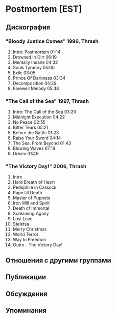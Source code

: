 # Postmortem [EST]



## Дискография

### "Bloody Justice Comes" 1996, Thrash

1. Intro: Postmortem 01:14  
2. Drowned In Dirt 06:19  
3. Mentally Insane 04:32  
4. Souls Tyranny 05:00  
5. Exile 03:05  
6. Prince Of Darkness 03:34  
7. Decomposition 04:29  
8. Farewell Melody 05:38 

### "The Call of the Sea" 1997, Thrash

1. Intro: The Call of the Sea 03:20  
2. Midnight Execution 04:22
3. No Peace 02:55 
4. Bitter Tears 05:21
5. Before the Battle 01:23  
6. Raise Your Sword 04:14
7. The Sea: From Beyond 01:43  
8. Blowing Waves 07:19 
9. Dream 01:49 

### "The Victory Day!" 2006, Thrash

1. Intro   
2. Hard Breath of Heart   
3. Pedophile in Cassock   
4. Rape till Death   
5. Master of Puppets   
6. Iron Will and Spirit   
7. Death of Immortal   
8. Screaming Agony   
9. Lost Love   
10. Steletsa   
11. Merry Christmas   
12. World Terror   
13. Way to Freedom   
14. Outro - The Victory Day! 


## Отношения с другими группами


## Публикации


## Обсуждения


## Упоминания

